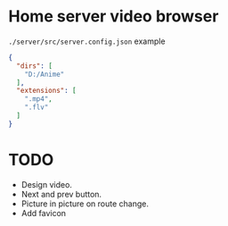 # Home server video browser
`./server/src/server.config.json` example
```json
{
  "dirs": [
    "D:/Anime"
  ],
  "extensions": [
    ".mp4",
    ".flv"
  ]
}
```

# TODO
* Design video.
* Next and prev button.
* Picture in picture on route change.
* Add favicon